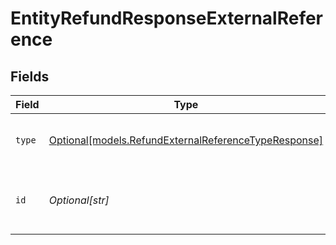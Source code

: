 # EntityRefundResponseExternalReference


## Fields

| Field                                                                                                    | Type                                                                                                     | Required                                                                                                 | Description                                                                                              | Example                                                                                                  |
| -------------------------------------------------------------------------------------------------------- | -------------------------------------------------------------------------------------------------------- | -------------------------------------------------------------------------------------------------------- | -------------------------------------------------------------------------------------------------------- | -------------------------------------------------------------------------------------------------------- |
| `type`                                                                                                   | [Optional[models.RefundExternalReferenceTypeResponse]](../models/refundexternalreferencetyperesponse.md) | :heavy_minus_sign:                                                                                       | Specifies the reference type                                                                             | acquirer-reference                                                                                       |
| `id`                                                                                                     | *Optional[str]*                                                                                          | :heavy_minus_sign:                                                                                       | Unique reference from the payment provider                                                               | 123456789012345                                                                                          |